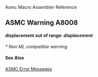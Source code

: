 Asmc Macro Assembler Reference

## ASMC Warning A8008

#### displacement out of range: _displacement_

_* Non ML compatible warning_

#### See Also

[ASMC Error Messages](readme.md)
